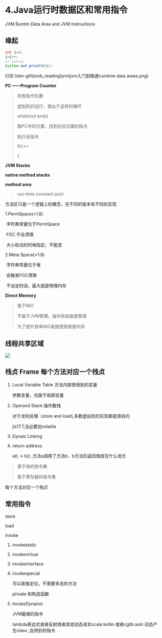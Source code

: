 # 4.Java运行时数据区和常用指令

JVM Runtim Data Area and JVM Instructions

## 缘起

```java
int i=8;
i=i++;
// i=++i;
System.out.println(i);
```

![](E:\ldm-git\book_reading\jvm\jvm入门到精通\runtime data areas.png)



**PC ——Program Counter**

> 存放指令位置
>
> 虚拟机的运行，类似于这样的循环
>
> while(not end){
>
> 取PC中的位置，找到对应位置的指令
>
> 执行该指令
>
> PC++
>
> }

**JVM Stacks**

**native method stacks**



**method area**

> run-time constant pool

方法区只是一个逻辑上的概念，在不同的版本有不同的实现

1.PermSpace(<1.8)

​	字符串常量位于PermSpace

​	FGC 不会清理

​	大小启动的时候指定，不能变

2.Meta Space(>1.8)

​	字符串常量位于堆

​	会触发FGC清理

​	不设定的话，最大就是物理内存

**Direct Memory**

> 属于NIO
>
> 不属于JVM管理，操作系统直接管理
>
> 为了提升效率NIO直接使用直接内存

## 线程共享区域

![](E:\ldm-git\book_reading\jvm\jvm入门到精通\线程共享区域.png)

## 栈贞 Frame 每个方法对应一个栈贞

1. Local Variable Table 方法内部使用到的变量

   参数变量，也属于局部变量

2. Operand Stack 操作数栈

   对于龙的处理（store and load),多数虚拟机的实现都是源自的

   jls17.7,没必要加volatile

3. Dynaic Linking

4. return address

   a() -> b() ,方法a调用了方法b，b方法的返回值放在什么地方

> 基于栈的指令集
>
> 基于寄存器的指令集



每个方法对应一个栈贞



## 常用指令

store

load

invoke

1. invokestatic

2. invokevirtual

3. invokeinterface

4. invokespecial

   可以直接定位，不需要多态的方法

   private 和构造函数

5. InvokeDynamic

    JVM最难的指令

   lambda表达式或者反射或者其他动态语言scala kotlin 或者cglib asm 动态产生class ,会用到的指令